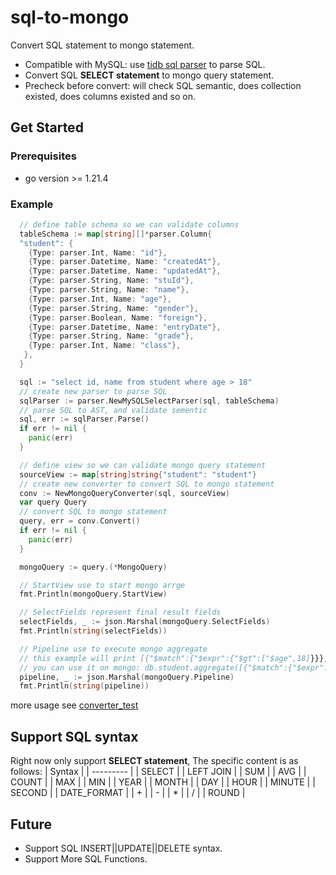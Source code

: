 # sql-to-mongo

Convert SQL statement to mongo statement.

- Compatible with MySQL: use [tidb sql parser](https://github.com/pingcap/tidb/tree/master/pkg/parser) to parse SQL.
- Convert SQL **SELECT statement** to mongo query statement.
- Precheck before convert: will check SQL semantic, does collection existed, does columns existed and so on.

## Get Started

### Prerequisites

- go version >= 1.21.4

### Example

```go
  // define table schema so we can validate columns
  tableSchema := map[string][]*parser.Column{
  "student": {
    {Type: parser.Int, Name: "id"},
    {Type: parser.Datetime, Name: "createdAt"},
    {Type: parser.Datetime, Name: "updatedAt"},
    {Type: parser.String, Name: "stuId"},
    {Type: parser.String, Name: "name"},
    {Type: parser.Int, Name: "age"},
    {Type: parser.String, Name: "gender"},
    {Type: parser.Boolean, Name: "foreign"},
    {Type: parser.Datetime, Name: "entryDate"},
    {Type: parser.String, Name: "grade"},
    {Type: parser.Int, Name: "class"},
   },
  }

  sql := "select id, name from student where age > 18"
  // create new parser to parse SQL
  sqlParser := parser.NewMySQLSelectParser(sql, tableSchema)
  // parse SQL to AST, and validate sementic
  sql, err := sqlParser.Parse()
  if err != nil {
    panic(err)
  }

  // define view so we can validate mongo query statement
  sourceView := map[string]string{"student": "student"}
  // create new converter to convert SQL to mongo statement
  conv := NewMongoQueryConverter(sql, sourceView)
  var query Query
  // convert SQL to mongo statement
  query, err = conv.Convert()
  if err != nil {
    panic(err)
  }

  mongoQuery := query.(*MongoQuery)

  // StartView use to start mongo arrge
  fmt.Println(mongoQuery.StartView)

  // SelectFields represent final result fields
  selectFields, _ := json.Marshal(mongoQuery.SelectFields)
  fmt.Println(string(selectFields))

  // Pipeline use to execute mongo aggregate
  // this example will print [{"$match":{"$expr":{"$gt":["$age",18]}}},{"$replaceRoot":{"newRoot":{"id":"$id","name":"$name"}}}]
  // you can use it on mongo: db.student.aggregate([{"$match":{"$expr":{"$gt":["$age",18]}}},{"$replaceRoot":{"newRoot":{"id":"$id","name":"$name"}}}])
  pipeline, _ := json.Marshal(mongoQuery.Pipeline)
  fmt.Println(string(pipeline))
```

more usage see [converter_test](https://github.com/tsfans/sql-to-mongo/blob/main/converter/converter_test.go)

## Support SQL syntax

Right now only support **SELECT statement**, The specific content is as follows:
| Syntax    |
| --------- |
| SELECT |
| LEFT JOIN |
| SUM |
| AVG |
| COUNT |
| MAX |
| MIN |
| YEAR |
| MONTH |
| DAY |
| HOUR |
| MINUTE |
| SECOND |
| DATE_FORMAT |
| + |
| - |
| * |
| / |
| ROUND |

## Future

- Support SQL INSERT||UPDATE||DELETE syntax.
- Support More SQL Functions.
